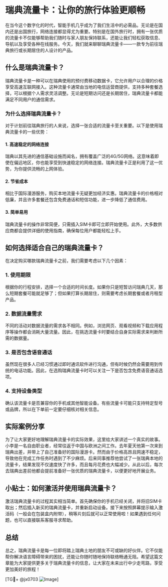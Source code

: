 # 瑞典流量卡：让你的旅行体验更顺畅

在当今这个数字化的时代，智能手机几乎成为了我们生活中的必需品。无论是在国内还是出国旅行，网络连接都显得尤为重要。特别是在国外旅行时，拥有一张优质的流量卡不仅能够帮助我们随时与家人朋友保持联系，还能让我们轻松获取信息、导航以及享受各种在线服务。今天，我们就来聊聊瑞典流量卡——一款专为前往瑞典旅行或长期居住的人设计的产品。

## 什么是瑞典流量卡？

瑞典流量卡是一种可以在瑞典使用的预付费移动数据卡，它允许用户以合理的价格享受高速互联网接入。这种流量卡通常由当地的电信运营商提供，支持多种套餐选择，可以根据个人需求灵活调整。无论是短期访问还是长期居住，瑞典流量卡都能满足不同用户的通信需求。

### 为什么选择瑞典流量卡？

对于计划前往瑞典旅行的人来说，选择一张合适的流量卡至关重要。以下是使用瑞典流量卡的一些优势：

#### 1. 高速稳定的网络连接
瑞典以其先进的通信基础设施而闻名，拥有覆盖广泛的4G/5G网络。这意味着即使在偏远地区，你也能享受到快速稳定的网络连接。瑞典流量卡正是利用了这一优势，为你提供流畅的上网体验。

#### 2. 节省成本
相比于国际漫游服务，购买本地流量卡无疑更加经济实惠。瑞典流量卡的价格相对低廉，并且许多套餐还包含免费通话和短信功能，进一步降低了通信费用。

#### 3. 简单易用
瑞典流量卡的操作非常简便，只需插入SIM卡即可立即开始使用。此外，大多数供应商都会提供详细的使用指南，确保每位用户都能轻松上手。

## 如何选择适合自己的瑞典流量卡？

在决定购买哪款瑞典流量卡之前，我们需要考虑以下几个因素：

### 1. 使用期限
根据你的行程安排，选择一个合适的时间长度。如果你只是短暂访问瑞典几天，那么短期套餐可能就足够了；但如果打算长期居住，则需要考虑长期套餐或者月租型产品。

### 2. 数据流量需求
不同的活动对数据流量的需求各不相同。例如，浏览网页、观看视频和下载应用程序等操作都会消耗大量流量。因此，在挑选流量卡时要结合自身实际需求来判断所需的数据量。

### 3. 是否包含语音通话
虽然现在很多人已经习惯通过即时通讯软件进行沟通，但有时候仍然会需要用到传统的电话功能。因此，在选购瑞典流量卡时可以关注一下是否包含免费语音通话选项。

### 4. 支持设备类型
确认该流量卡是否兼容你的手机或其他智能设备。有些流量卡可能只支持特定型号或品牌，所以在下单前一定要仔细核对相关信息。

## 实际案例分享

为了让大家更好地理解瑞典流量卡的实际效果，这里给大家讲述一个真实的故事。小李是一名自由职业者，经常往返于中国与欧洲之间工作。去年夏天他第一次来到瑞典出差，并带上了自己准备好的国际漫游卡。然而由于价格高昂且网速不稳定，导致他在完成工作任务时遇到了不少麻烦。后来同事推荐他尝试了一张瑞典本地的流量卡，结果发现不仅速度快了许多，而且每月花费也大幅减少。从此以后，每次去瑞典出差前他都会提前准备好一张优质的瑞典流量卡，以便更好地开展业务。

## 小贴士：如何激活并使用瑞典流量卡？

激活瑞典流量卡的过程其实相当简单。首先确保你的手机已经关闭，并将旧SIM卡取出；然后插入新买的瑞典流量卡，并重新启动设备。接下来按照屏幕提示输入激活码（一般会在包装盒内附带），稍等片刻后就可以正常使用啦！如果遇到任何问题，也可以直接联系客服寻求帮助。

## 总结

总之，瑞典流量卡是每一位即将踏上瑞典土地的朋友不可或缺的好伙伴。它不仅能帮你解决语言障碍带来的困扰，还能让你随时随地保持联络畅通无阻。希望这篇文章能为大家提供更多关于瑞典流量卡的信息，让大家在未来出行中少走弯路，享受更加美好的旅程！

[TG💪+ @jx0703 ![Image](https://github.com/user-attachments/assets/dbca1d08-cadb-493c-b0ec-ad6f7a83f270)]